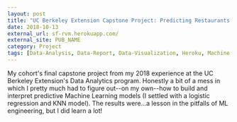```yaml
---
layout: post
title: "UC Berkeley Extension Capstone Project: Predicting Restaurants Longevity in San Francisco"
date: 2018-10-13
external_url: sf-rvm.herokuapp.com/
external_site: PUB_NAME
category: Project
tags: [Data-Analysis, Data-Report, Data-Visualization, Heroku, Machine Learning, Python, Tableau]
---
```

My cohort's final capstone project from my 2018 experience at the UC Berkeley Extension's Data Analytics program. Honestly a bit of a mess in which I pretty much had to figure out--on my own--how to build and interpret predictive Machine Learning models (I settled with a logistic regression and KNN model). The results were...a lesson in the pitfalls of ML engineering, but I did learn a lot!